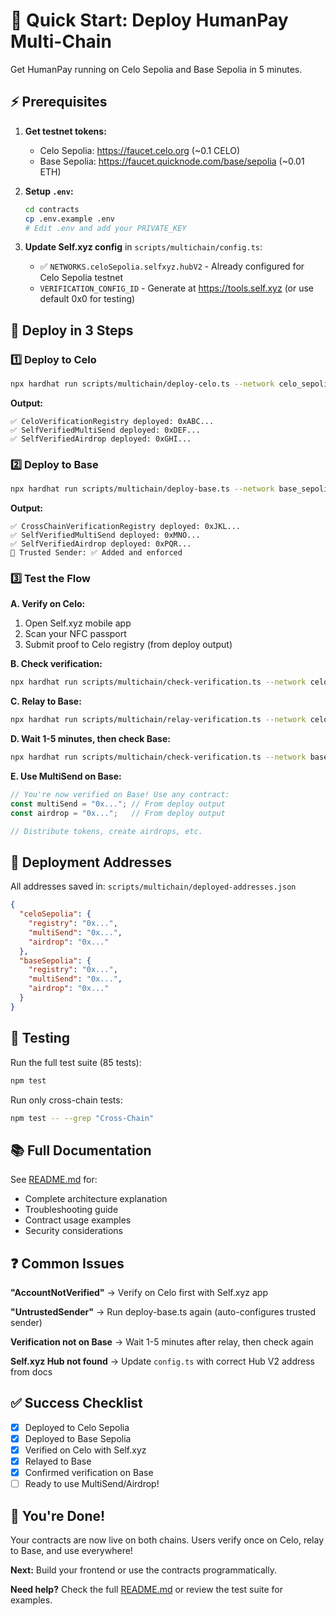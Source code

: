 # 🚀 Quick Start: Deploy HumanPay Multi-Chain

Get HumanPay running on Celo Sepolia and Base Sepolia in 5 minutes.

## ⚡ Prerequisites

1. **Get testnet tokens:**
   - Celo Sepolia: https://faucet.celo.org (~0.1 CELO)
   - Base Sepolia: https://faucet.quicknode.com/base/sepolia (~0.01 ETH)

2. **Setup `.env`:**
   ```bash
   cd contracts
   cp .env.example .env
   # Edit .env and add your PRIVATE_KEY
   ```

3. **Update Self.xyz config** in `scripts/multichain/config.ts`:
   - ✅ `NETWORKS.celoSepolia.selfxyz.hubV2` - Already configured for Celo Sepolia testnet
   - `VERIFICATION_CONFIG_ID` - Generate at https://tools.self.xyz (or use default 0x0 for testing)

## 📝 Deploy in 3 Steps

### 1️⃣ Deploy to Celo

```bash
npx hardhat run scripts/multichain/deploy-celo.ts --network celo_sepolia
```

**Output:**
```
✅ CeloVerificationRegistry deployed: 0xABC...
✅ SelfVerifiedMultiSend deployed: 0xDEF...
✅ SelfVerifiedAirdrop deployed: 0xGHI...
```

### 2️⃣ Deploy to Base

```bash
npx hardhat run scripts/multichain/deploy-base.ts --network base_sepolia
```

**Output:**
```
✅ CrossChainVerificationRegistry deployed: 0xJKL...
✅ SelfVerifiedMultiSend deployed: 0xMNO...
✅ SelfVerifiedAirdrop deployed: 0xPQR...
🔐 Trusted Sender: ✅ Added and enforced
```

### 3️⃣ Test the Flow

**A. Verify on Celo:**
1. Open Self.xyz mobile app
2. Scan your NFC passport
3. Submit proof to Celo registry (from deploy output)

**B. Check verification:**
```bash
npx hardhat run scripts/multichain/check-verification.ts --network celo_sepolia
```

**C. Relay to Base:**
```bash
npx hardhat run scripts/multichain/relay-verification.ts --network celo_sepolia
```

**D. Wait 1-5 minutes, then check Base:**
```bash
npx hardhat run scripts/multichain/check-verification.ts --network base_sepolia
```

**E. Use MultiSend on Base:**
```typescript
// You're now verified on Base! Use any contract:
const multiSend = "0x..."; // From deploy output
const airdrop = "0x...";   // From deploy output

// Distribute tokens, create airdrops, etc.
```

## 🎯 Deployment Addresses

All addresses saved in: `scripts/multichain/deployed-addresses.json`

```json
{
  "celoSepolia": {
    "registry": "0x...",
    "multiSend": "0x...",
    "airdrop": "0x..."
  },
  "baseSepolia": {
    "registry": "0x...",
    "multiSend": "0x...",
    "airdrop": "0x..."
  }
}
```

## 🧪 Testing

Run the full test suite (85 tests):

```bash
npm test
```

Run only cross-chain tests:

```bash
npm test -- --grep "Cross-Chain"
```

## 📚 Full Documentation

See [README.md](./README.md) for:
- Complete architecture explanation
- Troubleshooting guide
- Contract usage examples
- Security considerations

## ❓ Common Issues

**"AccountNotVerified"**
→ Verify on Celo first with Self.xyz app

**"UntrustedSender"**
→ Run deploy-base.ts again (auto-configures trusted sender)

**Verification not on Base**
→ Wait 1-5 minutes after relay, then check again

**Self.xyz Hub not found**
→ Update `config.ts` with correct Hub V2 address from docs

## ✅ Success Checklist

- [x] Deployed to Celo Sepolia
- [x] Deployed to Base Sepolia
- [x] Verified on Celo with Self.xyz
- [x] Relayed to Base
- [x] Confirmed verification on Base
- [ ] Ready to use MultiSend/Airdrop!

## 🎉 You're Done!

Your contracts are now live on both chains. Users verify once on Celo, relay to Base, and use everywhere!

**Next:** Build your frontend or use the contracts programmatically.

**Need help?** Check the full [README.md](./README.md) or review the test suite for examples.
